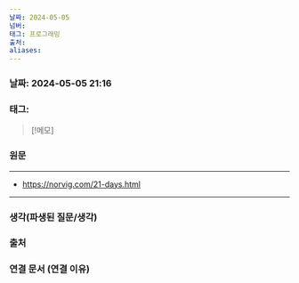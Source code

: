 ```yaml
---
날짜: 2024-05-05
넘버: 
태그: 프로그래밍
출처: 
aliases:
---
```

### 날짜:  2024-05-05 21:16

### 태그:

>[!메모]
>

### 원문
---

- https://norvig.com/21-days.html

---
### 생각(파생된 질문/생각)

### 출처

### 연결 문서 (연결 이유)
